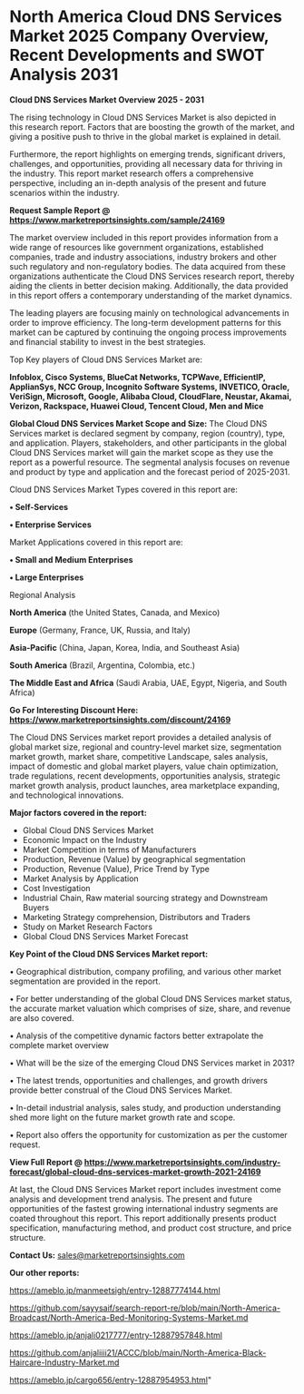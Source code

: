 # North America Cloud DNS Services Market 2025 Company Overview, Recent Developments and SWOT Analysis 2031

<Strong> Cloud DNS Services Market Overview 2025 - 2031</strong>

The rising technology in Cloud DNS Services Market is also depicted in this research report. Factors that are boosting the growth of the market, and giving a positive push to thrive in the global market is explained in detail.

Furthermore, the report highlights on emerging trends, significant drivers, challenges, and opportunities, providing all necessary data for thriving in the industry. This report market research offers a comprehensive perspective, including an in-depth analysis of the present and future scenarios within the industry.

<strong>Request Sample Report @ <a href=https://www.marketreportsinsights.com/sample/24169>https://www.marketreportsinsights.com/sample/24169</a></strong>

The market overview included in this report provides information from a wide range of resources like government organizations, established companies, trade and industry associations, industry brokers and other such regulatory and non-regulatory bodies. The data acquired from these organizations authenticate the Cloud DNS Services research report, thereby aiding the clients in better decision making. Additionally, the data provided in this report offers a contemporary understanding of the market dynamics.

The leading players are focusing mainly on technological advancements in order to improve efficiency. The long-term development patterns for this market can be captured by continuing the ongoing process improvements and financial stability to invest in the best strategies.

Top Key players of Cloud DNS Services Market are:

<strong>Infoblox, Cisco Systems, BlueCat Networks, TCPWave, EfficientIP, ApplianSys, NCC Group, Incognito Software Systems, INVETICO, Oracle, VeriSign, Microsoft, Google, Alibaba Cloud, CloudFlare, Neustar, Akamai, Verizon, Rackspace, Huawei Cloud, Tencent Cloud, Men and Mice</strong>

<strong><b>Global Cloud DNS Services Market Scope and Size:</b></strong>
The Cloud DNS Services market is declared segment by company, region (country), type, and application. Players, stakeholders, and other participants in the global Cloud DNS Services market will gain the market scope as they use the report as a powerful resource. The segmental analysis focuses on revenue and product by type and application and the forecast period of 2025-2031.

Cloud DNS Services Market Types covered in this report are:

<strong>• Self-Services

• Enterprise Services</strong>

Market Applications covered in this report are:

<strong>• Small and Medium Enterprises

• Large Enterprises</strong> 

Regional Analysis

<strong>North America</strong> (the United States, Canada, and Mexico)

<strong>Europe</strong> (Germany, France, UK, Russia, and Italy)

<strong>Asia-Pacific</strong> (China, Japan, Korea, India, and Southeast Asia)

<strong>South America</strong> (Brazil, Argentina, Colombia, etc.)

<strong>The Middle East and Africa</strong> (Saudi Arabia, UAE, Egypt, Nigeria, and South Africa)

<strong>Go For Interesting Discount Here: <a href=https://www.marketreportsinsights.com/discount/24169>https://www.marketreportsinsights.com/discount/24169</a></strong>

The Cloud DNS Services market report provides a detailed analysis of global market size, regional and country-level market size, segmentation market growth, market share, competitive Landscape, sales analysis, impact of domestic and global market players, value chain optimization, trade regulations, recent developments, opportunities analysis, strategic market growth analysis, product launches, area marketplace expanding, and technological innovations.

<strong><b>Major factors covered in the report:</b></strong>
<ul>
  <li>Global Cloud DNS Services Market </li>
  <li>Economic Impact on the Industry</li>
  <li>Market Competition in terms of Manufacturers</li>
  <li>Production, Revenue (Value) by geographical segmentation</li>
  <li>Production, Revenue (Value), Price Trend by Type</li>
  <li>Market Analysis by Application</li>
  <li>Cost Investigation</li>
  <li>Industrial Chain, Raw material sourcing strategy and Downstream Buyers</li>
  <li>Marketing Strategy comprehension, Distributors and Traders</li>
  <li>Study on Market Research Factors</li>
  <li>Global Cloud DNS Services Market Forecast</li>
</ul>

<strong><b>Key Point of the Cloud DNS Services Market report:</b></strong>

• Geographical distribution, company profiling, and various other market segmentation are provided in the report.

• For better understanding of the global Cloud DNS Services market status, the accurate market valuation which comprises of size, share, and revenue are also covered.

• Analysis of the competitive dynamic factors better extrapolate the complete market overview

• What will be the size of the emerging Cloud DNS Services market in 2031?

• The latest trends, opportunities and challenges, and growth drivers provide better construal of the Cloud DNS Services Market.

• In-detail industrial analysis, sales study, and production understanding shed more light on the future market growth rate and scope.

• Report also offers the opportunity for customization as per the customer request.

<strong><b>View Full Report @ <a href=https://www.marketreportsinsights.com/industry-forecast/global-cloud-dns-services-market-growth-2021-24169>https://www.marketreportsinsights.com/industry-forecast/global-cloud-dns-services-market-growth-2021-24169</a></b></strong>


At last, the Cloud DNS Services Market report includes investment come analysis and development trend analysis. The present and future opportunities of the fastest growing international industry segments are coated throughout this report. This report additionally presents product specification, manufacturing method, and product cost structure, and price structure.

<strong>Contact Us:</strong>
sales@marketreportsinsights.com

<strong>Our other reports:</strong>

<a href=https://ameblo.jp/manmeetsigh/entry-12887774144.html>https://ameblo.jp/manmeetsigh/entry-12887774144.html</a>

<a href=https://github.com/sayysaif/search-report-re/blob/main/North-America-Broadcast/North-America-Bed-Monitoring-Systems-Market.md>https://github.com/sayysaif/search-report-re/blob/main/North-America-Broadcast/North-America-Bed-Monitoring-Systems-Market.md</a>

<a href=https://ameblo.jp/anjali0217777/entry-12887957848.html>https://ameblo.jp/anjali0217777/entry-12887957848.html</a>

<a href=https://github.com/anjaliiii21/ACCC/blob/main/North-America-Black-Haircare-Industry-Market.md>https://github.com/anjaliiii21/ACCC/blob/main/North-America-Black-Haircare-Industry-Market.md</a>

<a href=https://ameblo.jp/cargo656/entry-12887954953.html>https://ameblo.jp/cargo656/entry-12887954953.html</a>"
